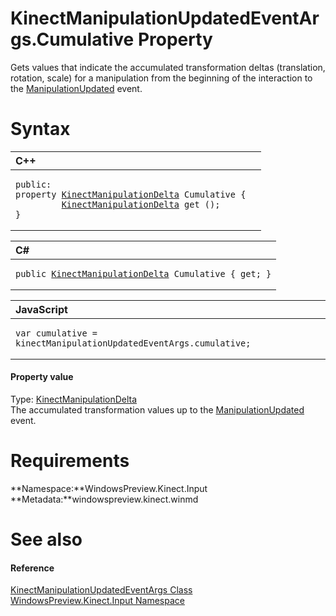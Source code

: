KinectManipulationUpdatedEventArgs.Cumulative Property  
======================================================  

Gets values that indicate the accumulated transformation deltas (translation, rotation, scale) for a manipulation from the beginning of the interaction to the [ManipulationUpdated](../../KinectGestureRecognizer/Events/ManipulationUpdated_Event.md) event. <span id="syntaxSection"></span>

Syntax  
======  

<table>
<colgroup>
<col width="100%" />
</colgroup>
<thead>
<tr class="header">
<th align="left">C++</th>
</tr>
</thead>
<tbody>
<tr class="odd">
<td align="left"><pre><code>public:  
property <a href="../../KinectManipulationDelta.md">KinectManipulationDelta</a> Cumulative {  
         <a href="../../KinectManipulationDelta.md">KinectManipulationDelta</a> get ();  
}</code></pre></td>
</tr>
</tbody>
</table>

<table>
<colgroup>
<col width="100%" />
</colgroup>
<thead>
<tr class="header">
<th align="left">C#</th>
</tr>
</thead>
<tbody>
<tr class="odd">
<td align="left"><pre><code>public <a href="../../KinectManipulationDelta.md">KinectManipulationDelta</a> Cumulative { get; }</code></pre></td>
</tr>
</tbody>
</table>

<table>
<colgroup>
<col width="100%" />
</colgroup>
<thead>
<tr class="header">
<th align="left">JavaScript</th>
</tr>
</thead>
<tbody>
<tr class="odd">
<td align="left"><pre><code>var cumulative = kinectManipulationUpdatedEventArgs.cumulative;</code></pre></td>
</tr>
</tbody>
</table>

<span id="ID4EV"></span>
#### Property value  

Type: [KinectManipulationDelta](../../KinectManipulationDelta.md)  
 The accumulated transformation values up to the [ManipulationUpdated](../../KinectGestureRecognizer/Events/ManipulationUpdated_Event.md) event.  

<span id="requirements"></span>

Requirements  
============  

**Namespace:**WindowsPreview.Kinect.Input  
**Metadata:**windowspreview.kinect.winmd  

<span id="ID4EEB"></span>

See also  
========  

<span id="ID4EGB"></span>
#### Reference  

[KinectManipulationUpdatedEventArgs Class](../../KinectManipulationUpdatedE.md)  
 [WindowsPreview.Kinect.Input Namespace](../../../Kinect.Input.md)  



<!--Please do not edit the data in the comment block below.-->
<!--
TOCTitle : Cumulative Property
RLTitle : KinectManipulationUpdatedEventArgs.Cumulative Property
KeywordK : Cumulative property
KeywordK : KinectManipulationUpdatedEventArgs.Cumulative property
KeywordF : WindowsPreview.Kinect.Input.KinectManipulationUpdatedEventArgs.Cumulative
KeywordF : KinectManipulationUpdatedEventArgs.Cumulative
KeywordF : Cumulative
KeywordF : WindowsPreview.Kinect.Input.KinectManipulationUpdatedEventArgs.Cumulative
KeywordA : P:WindowsPreview.Kinect.Input.KinectManipulationUpdatedEventArgs.Cumulative
AssetID : P:WindowsPreview.Kinect.Input.KinectManipulationUpdatedEventArgs.Cumulative
Locale : en-us
CommunityContent : 1
APIType : Managed
APILocation : windowspreview.kinect.winmd
APIName : WindowsPreview.Kinect.Input.KinectManipulationUpdatedEventArgs.Cumulative
TargetOS : Windows
TopicType : kbSyntax
DevLang : VB
DevLang : CSharp
DevLang : JavaScript
DevLang : C++
DocSet : K4Wv2
ProjType : K4Wv2Proj
Technology : Kinect for Windows
Product : Kinect for Windows SDK v2
productversion : 20
-->
